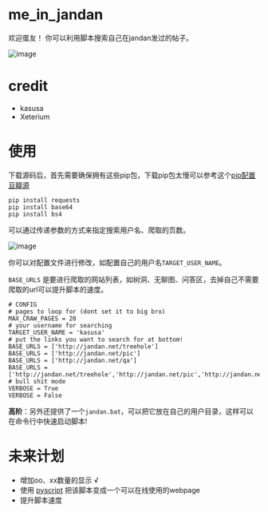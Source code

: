 # me_in_jandan
欢迎蛋友！
你可以利用脚本搜索自己在jandan发过的帖子。
<!-- ![image](https://user-images.githubusercontent.com/49443405/169438781-1489c4ed-0405-4712-b8ca-9f9d5bf9b768.png) -->
![image](https://user-images.githubusercontent.com/49443405/169491375-e97f0eda-088a-4b21-947c-579d5e3f4798.png)

# credit
- kasusa 
- Xeterium


# 使用
下载源码后，首先需要确保拥有这些pip包，下载pip包太慢可以参考这个[pip配置豆瓣源](https://kasusa.github.io/hugo/posts/pip%E9%85%8D%E7%BD%AE%E6%BA%90/)
```
pip install requests
pip install base64
pip install bs4
```
可以通过传递参数的方式来指定搜索用户名、爬取的页数。

![image](https://user-images.githubusercontent.com/49443405/169511417-82041e87-7ea8-4907-8e20-0ca450c804b6.png)


你可以对配置文件进行修改，如配置自己的用户名`TARGET_USER_NAME`。

`BASE_URLS` 是要进行爬取的网站列表，如树洞、无聊图、问答区，去掉自己不需要爬取的url可以提升脚本的速度。
```
# CONFIG
# pages to loop for (dont set it to big bro)
MAX_CRAW_PAGES = 20
# your username for searching
TARGET_USER_NAME = 'kasusa'
# put the links you want to search for at bottom!
BASE_URLS = ['http://jandan.net/treehole']
BASE_URLS = ['http://jandan.net/pic']
BASE_URLS = ['http://jandan.net/qa']
BASE_URLS = ['http://jandan.net/treehole','http://jandan.net/pic','http://jandan.net/qa']
# bull shit mode
VERBOSE = True
VERBOSE = False
```
**高阶**：另外还提供了一个`jandan.bat`，可以把它放在自己的用户目录，这样可以在命令行中快速启动脚本!

# 未来计划
- 增加oo、xx数量的显示 √
- 使用 [pyscript](https://pyscript.net/) 把该脚本变成一个可以在线使用的webpage
- 提升脚本速度

